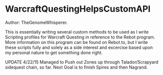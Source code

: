 WarcraftQuestingHelpsCustomAPI
=======

Author: TheGenomeWhisperer.

This is essentially writing several custom methods to be used as I write Scripting profiles for Warcraft Questing in
reference to the Rebot program.  More information on this program can be found on Rebot.to, but I write these scripts fully
and solely as a side interest and excercise based upon my personal nature to get something done right.

UPDATE 4/22/15
Managed to Push out Zones up through Talador/Scrapyard sidequest chain, so far.  Next Goal is to finish Spires and then Nagrand.
